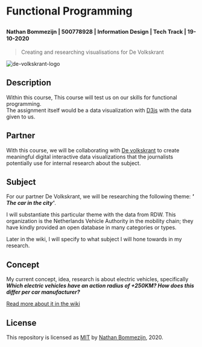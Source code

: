 # Functional Programming

## <sub><sup>Nathan Bommezijn | 500778928 | Information Design | Tech Track | 19-10-2020</sup></sub>

> Creating and researching visualisations for De Volkskrant

![de-volkskrant-logo](https://user-images.githubusercontent.com/13199349/96450148-1a044500-1216-11eb-8c79-05c99614468d.png)

## Description

Within this course, This course will test us on our skills for functional programming.  
The assignment itself would be a data visualization with [D3js](https://d3js.org/) with the data given to us.

## Partner

With this course, we will be collaborating with [De volkskrant](https://www.volkskrant.nl/) to create meaningful digital interactive data visualizations that the journalists potentially use for internal research about the subject.

## Subject

For our partner De Volkskrant, we will be researching the following theme: **_' The car in the city'_**.

I will substantiate this particular theme with the data from RDW. This organization is the Netherlands Vehicle Authority in the mobility chain; they have kindly provided an open database in many categories or types.

Later in the wiki, I will specify to what subject I will hone towards in my research.

## Concept

My current concept, idea, research is about electric vehicles, specifically _**Which electric vehicles have an action radius of +250KM? How does this differ per car manufacturer?**_

[Read more about it in the wiki](github.com/dewarian/frontend-data/wiki/research)

## License

This repository is licensed as [MIT](license) by [Nathan Bommezijn](https://github.com/dewarian), 2020.

